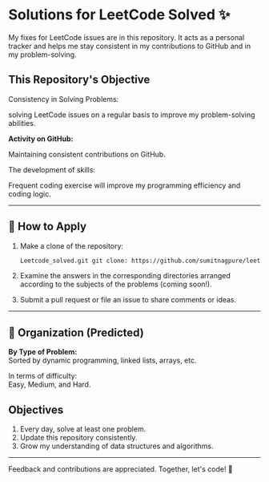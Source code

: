 # Solutions for LeetCode Solved ✨  



My fixes for LeetCode issues are in this repository. It acts as a personal tracker and helps me stay consistent in my contributions to GitHub and in my problem-solving.

## This Repository's Objective  

Consistency in Solving Problems:  

  solving LeetCode issues on a regular basis to improve my problem-solving abilities.  


**Activity on GitHub:**  

  Maintaining consistent contributions on GitHub.  

The development of skills:  

  Frequent coding exercise will improve my programming efficiency and coding logic.  

---

## 🚀 How to Apply  

1. Make a clone of the repository:  

   ```bash  
   Leetcode_solved.git git clone: https://github.com/sumitnagpure/leetcode_solved  
   ```  

2. Examine the answers in the corresponding directories arranged according to the subjects of the problems (coming soon!).  

3. Submit a pull request or file an issue to share comments or ideas.  

---

## 🧩 Organization (Predicted)  

**By Type of Problem:**  
  Sorted by dynamic programming, linked lists, arrays, etc.  

In terms of difficulty:  
  Easy, Medium, and Hard.  
  
## Objectives  

1. Every day, solve at least one problem.  
2. Update this repository consistently.  
3. Grow my understanding of data structures and algorithms.  

---

Feedback and contributions are appreciated. Together, let's code! 🚀

